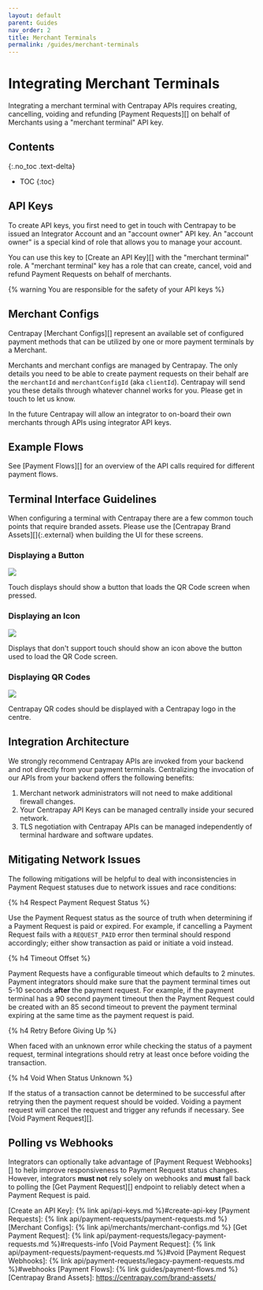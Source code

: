 ```yaml
---
layout: default
parent: Guides
nav_order: 2
title: Merchant Terminals
permalink: /guides/merchant-terminals
---
```


# Integrating Merchant Terminals

Integrating a merchant terminal with Centrapay APIs requires creating,
cancelling, voiding and refunding [Payment Requests][] on behalf of Merchants
using a "merchant terminal" API key.

## Contents
{:.no_toc .text-delta}

* TOC
{:toc}


## API Keys

To create API keys, you first need to get in touch with Centrapay to be issued an Integrator Account
and an "account owner" API key. An "account owner" is a special kind of role that allows you to
manage your account.

You can use this key to [Create an API Key][] with the "merchant terminal" role. A "merchant terminal"
key has a role that can create, cancel, void and refund Payment Requests on behalf of merchants.

{% warning You are responsible for the safety of your API keys %}


## Merchant Configs

Centrapay [Merchant Configs][] represent an available set of configured
payment methods that can be utilized by one or more payment terminals by a
Merchant.

Merchants and merchant configs are managed by Centrapay. The only
details you need to be able to create payment requests on their behalf are the
`merchantId` and `merchantConfigId` (aka `clientId`). Centrapay will send you
these details through whatever channel works for you. Please get in touch to
let us know.

In the future Centrapay will allow an integrator to on-board their own
merchants through APIs using integrator API keys.


## Example Flows

See [Payment Flows][] for an overview of the API calls required for different payment flows.


## Terminal Interface Guidelines

When configuring a terminal with Centrapay there are a few common touch points
that require branded assets. Please use the [Centrapay Brand Assets][]{:.external}
when building the UI for these screens.

### Displaying a Button

<img src="{{site.url}}/images/terminal-centrapay-button.png" />

Touch displays should show a button that loads the QR Code screen when pressed.

### Displaying an Icon

<img src="{{site.url}}/images/terminal-centrapay-icon.png" />

Displays that don't support touch should show an icon above the button used to
load the QR Code screen.

### Displaying QR Codes

<img src="{{site.url}}/images/terminal-centrapay-qrcode.png" />

Centrapay QR codes should be displayed with a Centrapay logo in the centre.


## Integration Architecture

We strongly recommend Centrapay APIs are invoked from your backend and not
directly from your payment terminals. Centralizing the invocation of our APIs
from your backend offers the following benefits:

1. Merchant network administrators will not need to make additional firewall
   changes.
2. Your Centrapay API Keys can be managed centrally inside your secured
   network.
3. TLS negotiation with Centrapay APIs can be managed independently of terminal
   hardware and software updates.


## Mitigating Network Issues

The following mitigations will be helpful to deal with inconsistencies in
Payment Request statuses due to network issues and race conditions:

{% h4 Respect Payment Request Status  %}

Use the Payment Request status as the source of truth when determining if a
Payment Request is paid or expired. For example, if cancelling a Payment
Request fails with a `REQUEST_PAID` error then terminal should respond
accordingly; either show transaction as paid or initiate a void instead.

{% h4 Timeout Offset %}

Payment Requests have a configurable timeout which defaults to 2 minutes.
Payment integrators should make sure that the payment terminal times out 5-10
seconds **after** the payment request. For example, if the payment terminal has
a 90 second payment timeout then the Payment Request could be created with an
85 second timeout to prevent the payment terminal expiring at the same time as
the payment request is paid.

{% h4 Retry Before Giving Up %}

When faced with an unknown error while checking the status of a payment
request, terminal integrations should retry at least once before voiding the
transaction.

{% h4 Void When Status Unknown %}

If the status of a transaction cannot be determined to be successful after
retrying then the payment request should be voided. Voiding a payment request
will cancel the request and trigger any refunds if necessary.
See [Void Payment Request][].


## Polling vs Webhooks

Integrators can optionally take advantage of [Payment Request Webhooks][] to
help improve responsiveness to Payment Request status changes. However,
integrators **must not** rely solely on webhooks and **must** fall back to
polling the [Get Payment Request][] endpoint to reliably detect when a Payment
Request is paid.


[Create an API Key]: {% link api/api-keys.md %}#create-api-key
[Payment Requests]: {% link api/payment-requests/payment-requests.md %}
[Merchant Configs]: {% link api/merchants/merchant-configs.md %}
[Get Payment Request]: {% link api/payment-requests/legacy-payment-requests.md %}#requests-info
[Void Payment Request]: {% link api/payment-requests/payment-requests.md %}#void
[Payment Request Webhooks]: {% link api/payment-requests/legacy-payment-requests.md %}#webhooks
[Payment Flows]: {% link guides/payment-flows.md %}
[Centrapay Brand Assets]: https://centrapay.com/brand-assets/
